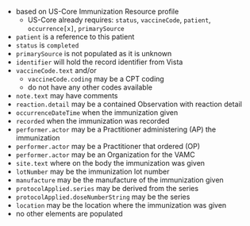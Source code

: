 
- based on US-Core Immunization Resource profile
  - US-Core already requires: `status`, `vaccineCode`, `patient`, `occurrence[x]`, `primarySource`
- `patient` is a reference to this patient
- `status` is `completed`
- `primarySource` is not populated as it is unknown
- `identifier` will hold the record identifier from Vista
- `vaccineCode.text` and/or
  - `vaccineCode.coding` may be a CPT coding
  - do not have any other codes available
- `note.text` may have comments
- `reaction.detail` may be a contained Observation with reaction detail
- `occurrenceDateTime` when the immunization given
- `recorded` when the immunization was recorded
- `performer.actor` may be a Practitioner administering (AP) the immunization
- `performer.actor` may be a Practitioner that ordered (OP)
- `performer.actor` may be an Organization for the VAMC
- `site.text` where on the body the immunization was given
- `lotNumber` may be the immunization lot number
- `manufacture` may be the manufacture of the immunization given
- `protocolApplied.series` may be derived from the series
- `protocolApplied.doseNumberString` may be the series
- `location` may be the location where the immunization was given
- no other elements are populated
